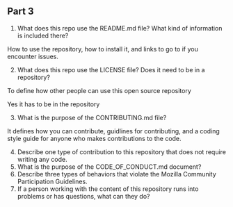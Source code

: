 ## Part 3

1. What does this repo use the README.md file? What kind of information is included there?

How to use the repository, how to install it, and links to go to if you encounter issues.


2. What does this repo use the LICENSE file? Does it need to be in a repository?

To define how other people can use this open source repository

Yes it has to be in the repository

3. What is the purpose of the CONTRIBUTING.md file?

It defines how you can contribute, guidlines for contributing, and a coding style guide for anyone who makes contributions to the code.

4. Describe one type of contribution to this repository that does not require writing any code.
5. What is the purpose of the CODE_OF_CONDUCT.md document?
6. Describe three types of behaviors that violate the Mozilla Community Participation Guidelines.
7. If a person working with the content of this repository runs into problems or has questions, what can they do?
